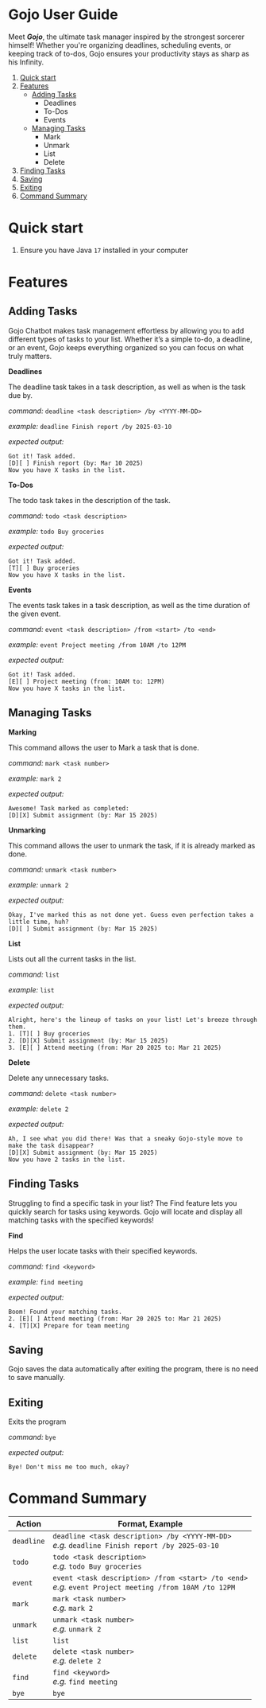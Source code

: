 # Gojo User Guide

Meet **_Gojo_**, the ultimate task manager inspired by the strongest sorcerer himself! Whether you're organizing deadlines, scheduling events, or keeping track of to-dos, Gojo ensures your productivity stays as sharp as his Infinity.

1. [Quick start](#quick-start)
2. [Features](#features-) 
   - [Adding Tasks](#adding-tasks)
        - Deadlines
        - To-Dos
        - Events
   - [Managing Tasks](#managing-tasks)
        - Mark
        - Unmark
        - List
        - Delete
3. [Finding Tasks](#finding-tasks)
4. [Saving](#saving)
5. [Exiting](#exiting)
6. [Command Summary](#command-summary)


# Quick start
1. Ensure you have Java `17` installed in your computer

# Features 
## Adding Tasks
Gojo Chatbot makes task management effortless by allowing you to add different types of tasks to your list. Whether it’s a simple to-do, a deadline, or an event, Gojo keeps everything organized so you can focus on what truly matters.


**Deadlines**

The deadline task takes in a task description, as well as when is the task due by.

_command:_ `deadline <task description> /by <YYYY-MM-DD>`

_example:_ `deadline Finish report /by 2025-03-10`

_expected output:_
``` 
Got it! Task added.  
[D][ ] Finish report (by: Mar 10 2025)  
Now you have X tasks in the list.
```

**To-Dos**

The todo task takes in the description of the task.

_command:_ `todo <task description>`

_example:_ `todo Buy groceries`

_expected output:_
``` 
Got it! Task added.  
[T][ ] Buy groceries  
Now you have X tasks in the list.
```

**Events**

The events task takes in a task description, as well as the time duration of the given event.

_command:_ `event <task description> /from <start> /to <end>`

_example:_ `event Project meeting /from 10AM /to 12PM`

_expected output:_
``` 
Got it! Task added.  
[E][ ] Project meeting (from: 10AM to: 12PM)  
Now you have X tasks in the list.
```

## Managing Tasks

**Marking**

This command allows the user to Mark a task that is done.

_command:_ `mark <task number>`

_example:_ `mark 2`

_expected output:_
``` 
Awesome! Task marked as completed:  
[D][X] Submit assignment (by: Mar 15 2025)
```

**Unmarking**

This command allows the user to unmark the task, if it is already marked as done.

_command:_ `unmark <task number>`

_example:_ `unmark 2`

_expected output:_
``` 
Okay, I've marked this as not done yet. Guess even perfection takes a little time, huh?    
[D][ ] Submit assignment (by: Mar 15 2025)
```

**List**

Lists out all the current tasks in the list.

_command:_ `list`

_example:_ `list`

_expected output:_
``` 
Alright, here's the lineup of tasks on your list! Let's breeze through them.  
1. [T][ ] Buy groceries  
2. [D][X] Submit assignment (by: Mar 15 2025)  
3. [E][ ] Attend meeting (from: Mar 20 2025 to: Mar 21 2025)
```

**Delete**

Delete any unnecessary tasks.

_command:_ `delete <task number>`

_example:_ `delete 2`

_expected output:_
``` 
Ah, I see what you did there! Was that a sneaky Gojo-style move to make the task disappear?  
[D][X] Submit assignment (by: Mar 15 2025)  
Now you have 2 tasks in the list.
```

## Finding Tasks

Struggling to find a specific task in your list? The Find feature lets you quickly search for tasks using keywords. Gojo will locate and display all matching tasks with the specified keywords!

**Find**

Helps the user locate tasks with their specified keywords.

_command:_ `find <keyword>`

_example:_ `find meeting`

_expected output:_
``` 
Boom! Found your matching tasks.  
2. [E][ ] Attend meeting (from: Mar 20 2025 to: Mar 21 2025)  
4. [T][X] Prepare for team meeting  
```
## Saving
Gojo saves the data automatically after exiting the program, there is no need to save manually.

## Exiting
Exits the program

_command:_ `bye`

_expected output:_
``` 
Bye! Don't miss me too much, okay?
```

# Command Summary
| Action     | Format, Example                                                                                            |
|------------|------------------------------------------------------------------------------------------------------------|
| `deadline` | `deadline <task description> /by <YYYY-MM-DD>`<br/> _e.g._ `deadline Finish report /by 2025-03-10`         |
| `todo`     | `todo <task description>`<br/> _e.g._ `todo Buy groceries`                                                 |
| `event`    | `event <task description> /from <start> /to <end>`<br/> _e.g._ `event Project meeting /from 10AM /to 12PM` |
| `mark`     | `mark <task number>`<br/> _e.g._ `mark 2`                                                                  |
| `unmark`   | `unmark <task number>`<br/> _e.g._ `unmark 2`                                                              |
| `list`     | `list`                                                                                                     |
| `delete`   | `delete <task number>`<br/> _e.g._ `delete 2`                                                              |
| `find`     | `find <keyword>`<br/> _e.g._ `find meeting`                                                                |
| `bye`      | `bye`                                                                                                      |